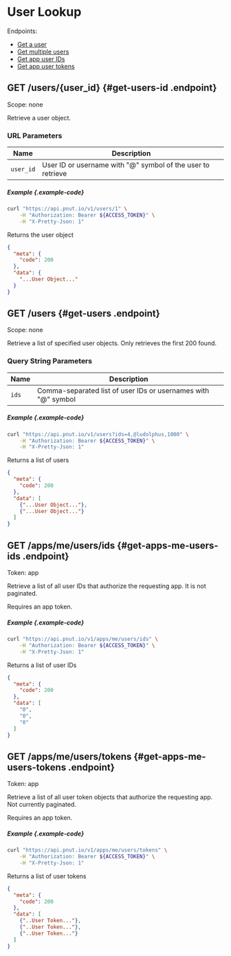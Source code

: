 # User Lookup

Endpoints:

* [Get a user](#get-users-id)
* [Get multiple users](#get-users)
* [Get app user IDs](#get-apps-me-users-ids)
* [Get app user tokens](#get-apps-me-users-tokens)


## <span class="method method-get">GET</span> /users/<span class="call-param">{user_id}</span> {#get-users-id .endpoint}

Scope: <span class="endpoint-meta">none</span>

Retrieve a user object.

### URL Parameters

Name|Description
-|-
`user_id`|User ID or username with "@" symbol of the user to retrieve

##### Example {.example-code}

```bash
curl "https://api.pnut.io/v1/users/1" \
    -H "Authorization: Bearer ${ACCESS_TOKEN}" \
    -H "X-Pretty-Json: 1"
```

Returns the user object

```json
{
  "meta": {
    "code": 200
  },
  "data": {
    "...User Object..."
  }
}
```


## <span class="method method-get">GET</span> /users {#get-users .endpoint}

Scope: <span class="endpoint-meta">none</span>

Retrieve a list of specified user objects. Only retrieves the first 200 found.

### Query String Parameters

Name|Description
-|-
`ids`|Comma-separated list of user IDs or usernames with "@" symbol

##### Example {.example-code}

```bash
curl "https://api.pnut.io/v1/users?ids=4,@ludolphus,1000" \
    -H "Authorization: Bearer ${ACCESS_TOKEN}" \
    -H "X-Pretty-Json: 1"
```

Returns a list of users

```json
{
  "meta": {
    "code": 200
  },
  "data": [
    {"...User Object..."},
    {"...User Object..."}
  ]
}
```


## <span class="method method-get">GET</span> /apps/me/users/ids {#get-apps-me-users-ids .endpoint}

Token: <span class="endpoint-meta">app</span>

Retrieve a list of all user IDs that authorize the requesting app. It is not paginated.

Requires an app token.

##### Example {.example-code}

```bash
curl "https://api.pnut.io/v1/apps/me/users/ids" \
    -H "Authorization: Bearer ${ACCESS_TOKEN}" \
    -H "X-Pretty-Json: 1"
```

Returns a list of user IDs

```json
{
  "meta": {
    "code": 200
  },
  "data": [
    "0",
    "0",
    "0"
  ]
}
```


## <span class="method method-get">GET</span> /apps/me/users/tokens {#get-apps-me-users-tokens .endpoint}

Token: <span class="endpoint-meta">app</span>

Retrieve a list of all user token objects that authorize the requesting app. Not currently paginated.

Requires an app token.

##### Example {.example-code}

```bash
curl "https://api.pnut.io/v1/apps/me/users/tokens" \
    -H "Authorization: Bearer ${ACCESS_TOKEN}" \
    -H "X-Pretty-Json: 1"
```

Returns a list of user tokens

```json
{
  "meta": {
    "code": 200
  },
  "data": [
    {"..User Token..."},
    {"..User Token..."},
    {"..User Token..."}
  ]
}
```